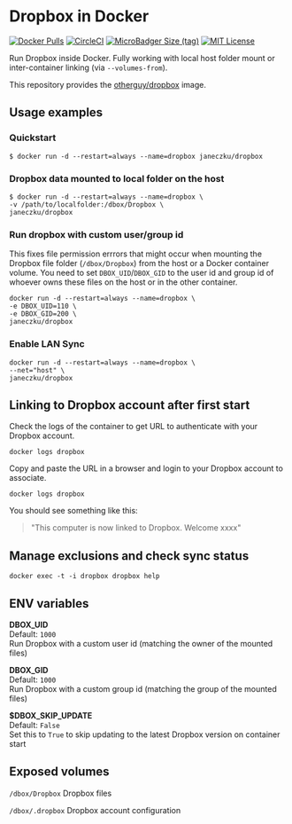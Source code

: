 # Dropbox in Docker

[![Docker Pulls](https://img.shields.io/docker/pulls/otherguy/dropbox?style=flat-square)][dockerhub]
[![CircleCI](https://img.shields.io/circleci/build/github/otherguy/docker-dropbox/master?style=flat-square)][circleci]
[![MicroBadger Size (tag)](https://img.shields.io/microbadger/image-size/otherguy/dropbox/latest?style=flat-square)][microbadger]
[![MIT License](https://img.shields.io/github/license/otherguy/docker-dropbox?color=orange&style=flat-square)][license]

[dockerhub]: https://hub.docker.com/r/otherguy/dropbox/
[license]: https://tldrlegal.com/license/mit-license
[circleci]: https://app.circleci.com/github/otherguy/docker-dropbox/pipelines
[microbadger]: https://microbadger.com/images/otherguy/dropbox

Run Dropbox inside Docker. Fully working with local host folder mount or inter-container linking (via `--volumes-from`).

This repository provides the [otherguy/dropbox](https://registry.hub.docker.com/u/otherguy/dropbox/) image.

## Usage examples

### Quickstart

    $ docker run -d --restart=always --name=dropbox janeczku/dropbox

### Dropbox data mounted to local folder on the host

    $ docker run -d --restart=always --name=dropbox \
    -v /path/to/localfolder:/dbox/Dropbox \
    janeczku/dropbox

### Run dropbox with custom user/group id
This fixes file permission errrors that might occur when mounting the Dropbox file folder (`/dbox/Dropbox`) from the host or a Docker container volume. You need to set `DBOX_UID`/`DBOX_GID` to the user id and group id of whoever owns these files on the host or in the other container.

    docker run -d --restart=always --name=dropbox \
    -e DBOX_UID=110 \
    -e DBOX_GID=200 \
    janeczku/dropbox

### Enable LAN Sync

    docker run -d --restart=always --name=dropbox \
    --net="host" \
    janeczku/dropbox

## Linking to Dropbox account after first start

Check the logs of the container to get URL to authenticate with your Dropbox account.

    docker logs dropbox

Copy and paste the URL in a browser and login to your Dropbox account to associate.

    docker logs dropbox

You should see something like this:

> "This computer is now linked to Dropbox. Welcome xxxx"

## Manage exclusions and check sync status

    docker exec -t -i dropbox dropbox help

## ENV variables

**DBOX_UID**  
Default: `1000`  
Run Dropbox with a custom user id (matching the owner of the mounted files)

**DBOX_GID**  
Default: `1000`  
Run Dropbox with a custom group id (matching the group of the mounted files)

**$DBOX_SKIP_UPDATE**  
Default: `False`  
Set this to `True` to skip updating to the latest Dropbox version on container start


## Exposed volumes

`/dbox/Dropbox`
Dropbox files

`/dbox/.dropbox`
Dropbox account configuration
